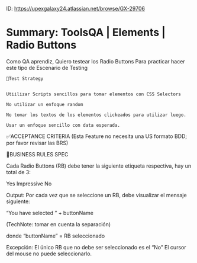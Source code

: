ID: https://upexgalaxy24.atlassian.net/browse/GX-29706

# Summary: ToolsQA | Elements | Radio Buttons

Como QA aprendiz, Quiero testear los Radio Buttons Para practicar hacer este tipo de Escenario de Testing

```
🧪Test Strategy


Utiilizar Scripts sencillos para tomar elementos con CSS Selectors

No utilizar un enfoque random

No tomar los textos de los elementos clickeados para utilizar luego.

Usar un enfoque sencillo con data esperada.
```

✅ACCEPTANCE CRITERIA (Esta Feature no necesita una US formato BDD; por favor revisar las BRS)

🚩BUSINESS RULES SPEC

Cada Radio Buttons (RB) debe tener la siguiente etiqueta respectiva, hay un total de 3:

Yes Impressive No

Output: Por cada vez que se seleccione un RB, debe visualizar el mensaje siguiente:

“You have selected ” + buttonName

(TechNote: tomar en cuenta la separación)

donde “buttonName” = RB seleccionado

Excepción: El único RB que no debe ser seleccionado es el “No” El cursor del mouse no puede seleccionarlo.

